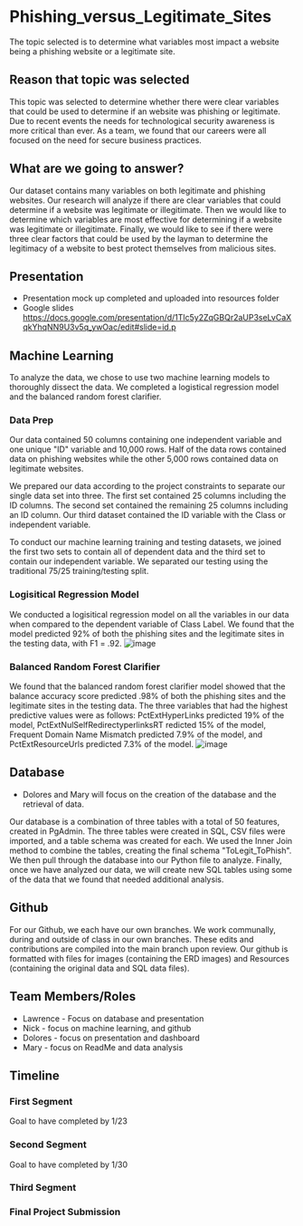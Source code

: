 # Phishing_versus_Legitimate_Sites
The topic selected is to determine what variables most impact a website being a phishing website or a legitimate site.  

## Reason that topic was selected
This topic was selected to determine whether there were clear variables that could be used to determine if an website was phishing or legitimate. Due to recent events the needs for technological security awareness is more critical than ever. As a team, we found that our careers were all focused on the need for secure business practices.

## What are we going to answer?
Our dataset contains many variables on both legitimate and phishing websites. 
Our research will analyze if there are clear variables that could determine if a website was legitimate or illegitimate. 
Then we would like to determine which variables are most effective for determining if a website was legitimate or illegitimate.
Finally, we would like to see if there were three clear factors that could be used by the layman to determine the legitimacy of a website to best protect themselves from malicious sites. 

## Presentation
* Presentation mock up completed and uploaded into resources folder
* Google slides https://docs.google.com/presentation/d/1Tlc5y2ZqGBQr2aUP3seLvCaXqkYhqNN9U3v5q_ywOac/edit#slide=id.p

## Machine Learning
To analyze the data, we chose to use two machine learning models to thoroughly dissect the data. We completed a logistical regression model and the balanced random forest clarifier. 

### Data Prep
Our data contained 50 columns containing one independent variable and one unique "ID" variable and 10,000 rows. Half of the data rows contained data on phishing websites while the other 5,000 rows contained data on legitimate websites. 

We prepared our data according to the project constraints to separate our single data set into three. The first set contained 25 columns including the ID columns. The second set contained the remaining 25 columns including an ID column. 
Our third dataset contained the ID variable with the Class or independent variable. 

To conduct our machine learning training and testing datasets, we joined the first two sets to contain all of dependent data and the third set to contain our independent variable. We separated our testing using the traditional 75/25 training/testing split. 

### Logisitical Regression Model
We conducted a logisitical regression model on all the variables in our data when compared to the dependent variable of Class Label. We found that the model predicted 92% of both the phishing sites and the legitimate sites in the testing data, with F1 = .92. 
![image](https://user-images.githubusercontent.com/89048287/150245799-7bc120c7-2996-4552-8aec-98a1d11f86df.png)

### Balanced Random Forest Clarifier

We found that the balanced random forest clarifier model showed that the balance accuracy score predicted .98% of both the phishing sites and the legitimate sites in the testing data. 
The three variables that had the highest predictive values were as follows: 
PctExtHyperLinks predicted 19% of the model, PctExtNulSelfRedirectyperlinksRT redicted 15% of the model, Frequent Domain Name Mismatch predicted 7.9% of the model, and PctExtResourceUrls predicted 7.3% of the model. 
![image](https://user-images.githubusercontent.com/89048287/150245774-f8964f5a-c88d-4386-bb50-a9f86dda7502.png)

## Database

* Dolores and Mary will focus on the creation of the database and the retrieval of data.

Our database is a combination of three tables with a total of 50 features, created in PgAdmin. The three tables were created in SQL, CSV files were imported, and a table schema was created for each. We used the Inner Join method to combine the tables, creating the final schema "ToLegit_ToPhish".
We then pull through the database into our Python file to analyze. Finally, once we have analyzed our data, we will create new SQL tables using some of the data that we found that needed additional analysis. 

## Github

For our Github, we each have our own branches. We work communally, during and outside of class in our own branches. These edits and contributions are compiled into the main branch upon review. Our github is formatted with files for images (containing the ERD images) and Resources (containing the original data and SQL data files). 

## Team Members/Roles
* Lawrence - Focus on database and presentation
* Nick - focus on machine learning, and github
* Dolores - focus on presentation and dashboard
* Mary - focus on ReadMe and data analysis

## Timeline
### First Segment
Goal to have completed by 1/23

### Second Segment 
Goal to have completed by 1/30

### Third Segment

### Final Project Submission 
